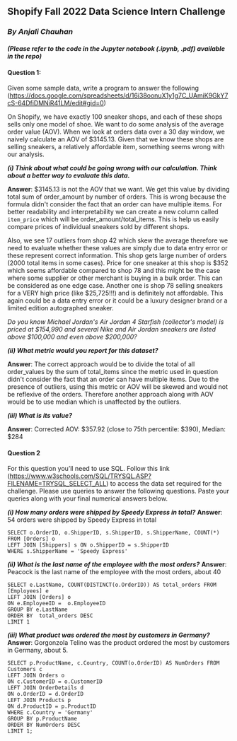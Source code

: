 ## **Shopify Fall 2022 Data Science Intern Challenge**
### *By Anjali Chauhan*

#### *(Please refer to the code in the Jupyter notebook (.ipynb, .pdf) available in the repo)*

#### Question 1:
Given some sample data, write a program to answer the following (https://docs.google.com/spreadsheets/d/16i38oonuX1y1g7C_UAmiK9GkY7cS-64DfiDMNiR41LM/edit#gid=0)

On Shopify, we have exactly 100 sneaker shops, and each of these shops sells only one model of shoe. We want to do some analysis of the average order value (AOV). When we look at orders data over a 30 day window, we naively calculate an AOV of $3145.13. Given that we know these shops are selling sneakers, a relatively affordable item, something seems wrong with our analysis.

***(i) Think about what could be going wrong with our calculation. Think about a better way to evaluate this data.***

**Answer**: $3145.13 is not the AOV that we want. We get this value by dividing total sum of order_amount by number of orders. This is wrong because the formula didn't consider the fact that an order can have multiple items. For better readability and interpretability we can create a new column called `item_price` which will be order_amount/total_items. This is help us easily compare prices of individual sneakers sold by different shops.

Also, we see 17 outliers from shop 42 which skew the average therefore we need to evaluate whether these values are simply due to data entry error or these represent correct information. This shop gets large number of orders (2000 total items in some cases). Price for one sneaker at this shop is $352 which seems affordable compared to shop 78 and this might be the case where some supplier or other merchant is buying in a bulk order. This can be considered as one edge case. Another one is shop 78 selling sneakers for a VERY high price (like $25,725!!!) and is definitely not affordable. This again could be a data entry error or it could be a luxury designer brand or a limited edition autographed sneaker. 

*Do you know Michael Jordan's Air Jordan 4 Starfish (collector's model) is priced at $154,990 and several Nike and Air Jordan sneakers are listed above $100,000 and even above $200,000?*

***(ii) What metric would you report for this dataset?***

**Answer**: The correct approach would be to divide the total of all order_values by the sum of total_items since the metric used in question didn't consider the fact that an order can have multiple items. Due to the presence of outliers, using this metric or AOV will be skewed and would not be reflexive of the orders. Therefore another approach along with AOV would be to use median which is unaffected by the outliers.

***(iii) What is its value?***

**Answer**:  Corrected AOV: $357.92 (close to 75th percentile: $390), Median: $284

#### Question 2
For this question you’ll need to use SQL. Follow this link (https://www.w3schools.com/SQL/TRYSQL.ASP?FILENAME=TRYSQL_SELECT_ALL) to access the data set required for the challenge. Please use queries to answer the following questions. Paste your queries along with your final numerical answers below.

***(i) How many orders were shipped by Speedy Express in total?***
**Answer**: 54 orders were shipped by Speedy Express in total

```
SELECT o.OrderID, o.ShipperID, s.ShipperID, s.ShipperName, COUNT(*) FROM [Orders] o
LEFT JOIN [Shippers] s ON o.ShipperID = s.ShipperID
WHERE s.ShipperName = 'Speedy Express'
```

***(ii) What is the last name of the employee with the most orders?***
**Answer**: Peacock is the last name of the employee with the most orders, about 40

```
SELECT e.LastName, COUNT(DISTINCT(o.OrderID)) AS total_orders FROM  [Employees] e
LEFT JOIN [Orders] o
ON e.EmployeeID =  o.EmployeeID
GROUP BY e.LastName
ORDER BY  total_orders DESC
LIMIT 1
```

***(iii) What product was ordered the most by customers in Germany?***
**Answer**: Gorgonzola Telino was the product ordered the most by customers in Germany, about 5.

```
SELECT p.ProductName, c.Country, COUNT(o.OrderID) AS NumOrders FROM Customers c 
LEFT JOIN Orders o 
ON c.CustomerID = o.CustomerID
LEFT JOIN OrderDetails d
ON o.OrderID = d.OrderID
LEFT JOIN Products p
ON d.ProductID = p.ProductID
WHERE c.Country = 'Germany'
GROUP BY p.ProductName
ORDER BY NumOrders DESC
LIMIT 1;

```
